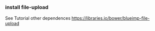 ##


### install file-upload
See Tutorial other dependences
https://libraries.io/bower/blueimp-file-upload

